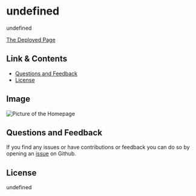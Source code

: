 # undefined
undefined

[The Deployed Page](https://undefined.github.io/undefined/)

## Link & Contents

- [Questions and Feedback](#questions-and-feedback)
- [License](#license)

## Image

![Picture of the Homepage](./assets/images/homepage-deployment-screenshot.png)

## Questions and Feedback

If you find any issues or have contributions or feedback you can do so by opening an [issue](https://github.com/undefined/undefined/issues) on Github.

## License

undefined